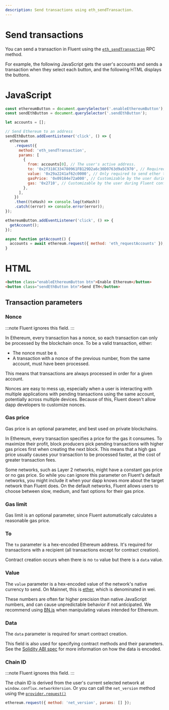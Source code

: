 ```yaml
---
description: Send transactions using eth_sendTransaction.
---
```


# Send transactions

You can send a transaction in Fluent using the
[`eth_sendTransaction`](https://ethereum.org/en/developers/docs/apis/json-rpc/#eth_sendtransaction)
RPC method.

For example, the following JavaScript gets the user's accounts and sends a transaction when they
select each button, and the following HTML displays the buttons.

<!--tabs-->

# JavaScript

```javascript
const ethereumButton = document.querySelector('.enableEthereumButton');
const sendEthButton = document.querySelector('.sendEthButton');

let accounts = [];

// Send Ethereum to an address
sendEthButton.addEventListener('click', () => {
  ethereum
    .request({
      method: 'eth_sendTransaction',
      params: [
        {
          from: accounts[0], // The user's active address.
          to: '0x2f318C334780961FB129D2a6c30D0763d9a5C970', // Required except during contract publications.
          value: '0x29a2241af62c0000', // Only required to send ether to the recipient from the initiating external account.
          gasPrice: '0x09184e72a000', // Customizable by the user during Fluent confirmation.
          gas: '0x2710', // Customizable by the user during Fluent confirmation.
        },
      ],
    })
    .then((txHash) => console.log(txHash))
    .catch((error) => console.error(error));
});

ethereumButton.addEventListener('click', () => {
  getAccount();
});

async function getAccount() {
  accounts = await ethereum.request({ method: 'eth_requestAccounts' });
}
```

# HTML

```html
<button class="enableEthereumButton btn">Enable Ethereum</button>
<button class="sendEthButton btn">Send ETH</button>
```

<!--/tabs-->

## Transaction parameters

### Nonce

:::note
Fluent ignores this field.
:::

In Ethereum, every transaction has a nonce, so each transaction can only be processed by the
blockchain once.
To be a valid transaction, either:

- The nonce must be `0`.
- A transaction with a nonce of the previous number, from the same account, must have been processed.

This means that transactions are always processed in order for a given account.

Nonces are easy to mess up, especially when a user is interacting with multiple applications with
pending transactions using the same account, potentially across multiple devices.
Because of this, Fluent doesn't allow dapp developers to customize nonces.


### Gas price

Gas price is an optional parameter, and best used on private blockchains.

In Ethereum, every transaction specifies a price for the gas it consumes.
To maximize their profit, block producers pick pending transactions with higher gas prices first
when creating the next block.
This means that a high gas price usually causes your transaction to be processed faster, at the cost
of greater transaction fees.

Some networks, such as Layer 2 networks, might have a constant gas price or no gas price.
So while you can ignore this parameter on Fluent's default networks, you might include it when
your dapp knows more about the target network than Fluent does.
On the default networks, Fluent allows users to choose between slow, medium, and fast options for
their gas price.


### Gas limit

Gas limit is an optional parameter, since Fluent automatically calculates a reasonable gas price.

### To

The `to` parameter is a hex-encoded Ethereum address.
It's required for transactions with a recipient (all transactions except for contract creation).

Contract creation occurs when there is no `to` value but there is a `data` value.

### Value

The `value` parameter is a hex-encoded value of the network's native currency to send.
On Mainnet, this is [ether](https://www.ethereum.org/eth), which is denominated in wei.

These numbers are often far higher precision than native JavaScript numbers, and can cause
unpredictable behavior if not anticipated.
We recommend using [BN.js](https://github.com/indutny/bn.js/) when manipulating
values intended for Ethereum.

### Data

The `data` parameter is required for smart contract creation.

This field is also used for specifying contract methods and their parameters.
See the [Solidity ABI spec](https://solidity.readthedocs.io/en/develop/abi-spec.html) for more
information on how the data is encoded.

### Chain ID

:::note
Fluent ignores this field.
:::

The chain ID is derived from the user's current selected network at `window.conflux.networkVersion`. Or you can call the `net_version` method using the [`provider.request()`]((../../../reference/provider-api.md#windowconfluxrequestargs))

```javascript
ethereum.request({ method: 'net_version', params: [] });
```
